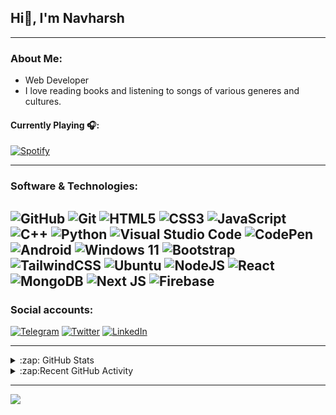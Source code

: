 ## Hi👋, I'm Navharsh

---

### About Me:

- Web Developer<!--, B.Sc Graduate & CS Student. -->
- I love reading books and listening to songs of various generes and cultures.
#### Currently Playing 🎧:
[![Spotify](https://nav-spotify.vercel.app/api/spotify?background_color=0d1117&border_color=ffffff)](https://open.spotify.com/user/chwmd7jiqjx7cqlnc1rfzri7s)



---

### Software & Technologies:
![GitHub](https://img.shields.io/badge/GITHUB-181717?style=for-the-badge&logo=github&logoColor=white)
![Git](https://img.shields.io/badge/git-%23F05033.svg?style=for-the-badge&logo=git&logoColor=white)
![HTML5](https://img.shields.io/badge/html5-%23E34F26.svg?style=for-the-badge&logo=html5&logoColor=white)
![CSS3](https://img.shields.io/badge/css3-%231572B6.svg?style=for-the-badge&logo=css3&logoColor=white)
![JavaScript](https://img.shields.io/badge/javascript-%23323330.svg?style=for-the-badge&logo=javascript&logoColor=%23F7DF1E)
![C++](https://img.shields.io/badge/c++-%2300599C.svg?style=for-the-badge&logo=c%2B%2B&logoColor=white)
![Python](https://img.shields.io/badge/python-3670A0?style=for-the-badge&logo=python&logoColor=ffdd54)
![Visual Studio Code](https://img.shields.io/badge/VISUAL--STUDIO--CODE-007ACC?style=for-the-badge&logo=visual-studio-code&logoColor=white)
![CodePen](https://img.shields.io/badge/CodePen-white?style=for-the-badge&logo=codepen&logoColor=black)
![Android](https://img.shields.io/badge/Android-3DDC84?style=for-the-badge&logo=android&logoColor=white)
![Windows 11](https://img.shields.io/badge/Windows-0078D6?style=for-the-badge&logo=windows&logoColor=white)
![Bootstrap](https://img.shields.io/badge/bootstrap-%23563D7C.svg?style=for-the-badge&logo=bootstrap&logoColor=white)
![TailwindCSS](https://img.shields.io/badge/tailwindcss-%2338B2AC.svg?style=for-the-badge&logo=tailwind-css&logoColor=white)
![Ubuntu](https://img.shields.io/badge/Ubuntu-E95420?style=for-the-badge&logo=ubuntu&logoColor=white)
![NodeJS](https://img.shields.io/badge/node.js-6DA55F?style=for-the-badge&logo=node.js&logoColor=white)
![React](https://img.shields.io/badge/react-%2320232a.svg?style=for-the-badge&logo=react&logoColor=%2361DAFB)
![MongoDB](https://img.shields.io/badge/MongoDB-%234ea94b.svg?style=for-the-badge&logo=mongodb&logoColor=white)
![Next JS](https://img.shields.io/badge/Next-black?style=for-the-badge&logo=next.js&logoColor=white)
![Firebase](https://img.shields.io/badge/Firebase-039BE5?style=for-the-badge&logo=Firebase&logoColor=white)
---

###  Social accounts:
[![Telegram](https://img.shields.io/badge/-Telegram-%23282a36?style=for-the-badge&logo=Telegram)](https://telegram.me/navharsh)
[![Twitter](https://img.shields.io/badge/-Twitter-%23282a36?style=for-the-badge&logo=Twitter)](https://www.twitter.com/navharsh_)
[![LinkedIn](https://img.shields.io/badge/LinkedIn-%23282a36?style=for-the-badge&logo=linkedin)](https://linkedin.com/in/navharsh)


---
<details>

  <summary>:zap: GitHub Stats</summary>
<br>

[![Navharsh's GitHub stats](https://github-readme-stats-pearl-rho.vercel.app/api?username=navharsh&theme=github_dark&count_private=true&show_icons=true)](https://github.com/anuraghazra/github-readme-stats) &emsp;
[![Top Langs](https://github-readme-stats-pearl-rho.vercel.app/api/top-langs/?username=navharsh&layout=compact&langs_count=8&theme=github_dark)](https://github.com/anuraghazra/github-readme-stats)
</details>

<details>
  <summary>:zap:Recent GitHub Activity</summary>

<!--START_SECTION:activity-->
1. ❗️ Opened issue [#397](https://github.com/Tech-Phantoms/community/issues/397) in [Tech-Phantoms/community](https://github.com/Tech-Phantoms/community)
2. 🗣 Commented on [#4558](https://github.com/EddieHubCommunity/LinkFree/issues/4558) in [EddieHubCommunity/LinkFree](https://github.com/EddieHubCommunity/LinkFree)
3. 🗣 Commented on [#4558](https://github.com/EddieHubCommunity/LinkFree/issues/4558) in [EddieHubCommunity/LinkFree](https://github.com/EddieHubCommunity/LinkFree)
4. 🗣 Commented on [#4558](https://github.com/EddieHubCommunity/LinkFree/issues/4558) in [EddieHubCommunity/LinkFree](https://github.com/EddieHubCommunity/LinkFree)
5. 🗣 Commented on [#4558](https://github.com/EddieHubCommunity/LinkFree/issues/4558) in [EddieHubCommunity/LinkFree](https://github.com/EddieHubCommunity/LinkFree)
<!--END_SECTION:activity-->
</details>

---

[![](https://visitcount.itsvg.in/api?id=navharsh&label=Profile%20Views&color=12&icon=2&pretty=true)](https://visitcount.itsvg.in)
